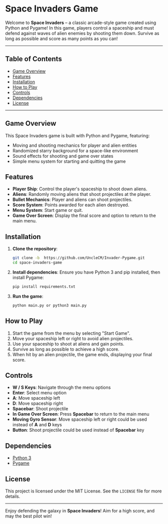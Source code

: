 # Space Invaders Game

Welcome to **Space Invaders** – a classic arcade-style game created using Python and Pygame! In this game, players control a spaceship and must defend against waves of alien enemies by shooting them down. Survive as long as possible and score as many points as you can!

---

## Table of Contents

- [Game Overview](#game-overview)
- [Features](#features)
- [Installation](#installation)
- [How to Play](#how-to-play)
- [Controls](#controls)
- [Dependencies](#dependencies)
- [License](#license)

---

## Game Overview

This Space Invaders game is built with Python and Pygame, featuring:

- Moving and shooting mechanics for player and alien entities
- Randomized starry background for a space-like environment
- Sound effects for shooting and game over states
- Simple menu system for starting and quitting the game

## Features

- **Player Ship**: Control the player's spaceship to shoot down aliens.
- **Aliens**: Randomly moving aliens that shoot projectiles at the player.
- **Bullet Mechanics**: Player and aliens can shoot projectiles.
- **Score System**: Points awarded for each alien destroyed.
- **Menu System**: Start game or quit.
- **Game Over Screen**: Display the final score and option to return to the main menu.

## Installation

1. **Clone the repository**:

   ```bash
   git clone -b  https://github.com/UncleCM/Invader-Pygame.git
   cd space-invaders-game
   ```

2. **Install dependencies**:
   Ensure you have Python 3 and pip installed, then install Pygame:

   ```bash
   pip install requirements.txt
   ```

3. **Run the game**:
   ```bash
   python main.py or python3 main.py
   ```

## How to Play

1. Start the game from the menu by selecting "Start Game".
2. Move your spaceship left or right to avoid alien projectiles.
3. Use your spaceship to shoot at aliens and gain points.
4. Survive as long as possible to achieve a high score.
5. When hit by an alien projectile, the game ends, displaying your final score.

## Controls

- **W / S Keys**: Navigate through the menu options
- **Enter**: Select menu option
- **A**: Move spaceship left
- **D**: Move spaceship right
- **Spacebar**: Shoot projectile
- **In Game Over Screen**: Press **Spacebar** to return to the main menu
- **Moving Gyro Sensor**: Move spaceship left or right could be used instead of **A** and **D** keys
- **Button**: Shoot projectile could be used instead of **Spacebar** key

## Dependencies

- [Python 3](https://www.python.org/downloads/)
- [Pygame](https://www.pygame.org/)

## License

This project is licensed under the MIT License. See the `LICENSE` file for more details.

---

Enjoy defending the galaxy in **Space Invaders**! Aim for a high score, and may the best pilot win!
